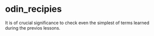 # odin_recipies
It is of crucial significance to check even the simplest of terms learned during the previos lessons.